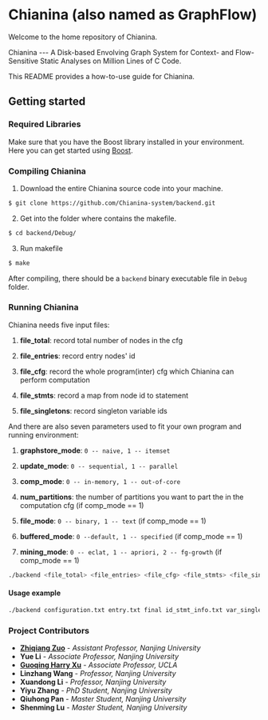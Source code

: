 # Chianina (also named as GraphFlow)

Welcome to the home repository of Chianina.

Chianina --- A Disk-based Envolving Graph System for Context- and Flow-Sensitive Static Analyses on Million Lines of C Code.

This README provides a how-to-use guide for Chianina. 

## Getting started

### Required Libraries

Make sure that you have the Boost library installed in your environment. Here you can get started using [Boost](https://www.boost.org/doc/libs/1_69_0/more/getting_started/index.html).

### Compiling Chianina

1. Download the entire Chianina source code into your machine.

```bash
$ git clone https://github.com/Chianina-system/backend.git
```

2. Get into the folder where contains the makefile.

```bash
$ cd backend/Debug/
```

3. Run makefile

```bash
$ make
```

After compiling, there should be a `backend` binary executable file in `Debug` folder.

### Running Chianina

Chianina needs five input files:

1. **file_total**: record total number of nodes in the cfg 

2. **file_entries**: record entry nodes' id

3. **file_cfg**: record the whole program(inter) cfg which Chianina can perform computation

4. **file_stmts**: record a map from node id to statement

5. **file_singletons**: record singleton variable ids

And there are also seven parameters used to fit your own program and running environment: 

1. **graphstore_mode**: `0 -- naive, 1 -- itemset`

2. **update_mode**: `0 -- sequential, 1 -- parallel`

3. **comp_mode**: `0 -- in-memory, 1 -- out-of-core`

4. **num_partitions**: the number of partitions you want to part the in the computation cfg (if comp_mode == 1)

5. **file_mode**: `0 -- binary, 1 -- text` (if comp_mode == 1)

6. **buffered_mode**: `0 --default, 1 -- specified` (if comp_mode == 1)

7. **mining_mode**: `0 -- eclat, 1 -- apriori, 2 -- fg-growth` (if comp_mode == 1)

```bash
./backend <file_total> <file_entries> <file_cfg> <file_stmts> <file_singletons> <graphstore_mode> <update_mode> <comp_mode> <num_partitions> <file_mode> <buffered_mode> <mining_mode>
```

#### Usage example

```bash
./backend configuration.txt entry.txt final id_stmt_info.txt var_singleton_info.txt 0 1 1 1 0 1 0
```





### Project Contributors
* [**Zhiqiang Zuo**](http://z-zhiqiang.github.io/) - *Assistant Professor, Nanjing University*
* **Yue Li** - *Associate Professor, Nanjing University*
* [**Guoqing Harry Xu**](http://web.cs.ucla.edu/~harryxu/) - *Associate Professor, UCLA*
* **Linzhang Wang** - *Professor, Nanjing University*
* **Xuandong Li** - *Professor, Nanjing University*
* **Yiyu Zhang** - *PhD Student, Nanjing University*
* **Qiuhong Pan** - *Master Student, Nanjing University*
* **Shenming Lu** - *Master Student, Nanjing University*
